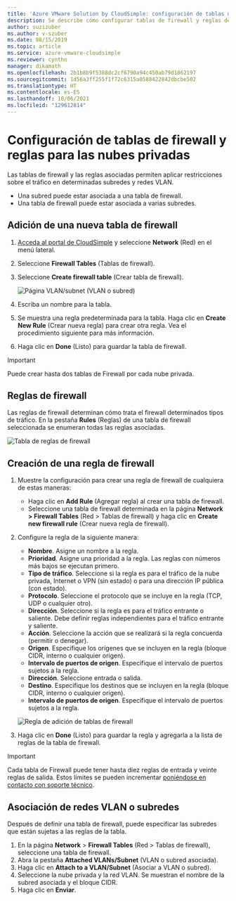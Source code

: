 ```yaml
---
title: 'Azure VMware Solution by CloudSimple: configuración de tablas de firewall y reglas'
description: Se describe cómo configurar tablas de firewall y reglas de nube privada para restringir el tráfico en las subredes y las redes VLAN.
author: suzizuber
ms.author: v-szuber
ms.date: 08/15/2019
ms.topic: article
ms.service: azure-vmware-cloudsimple
ms.reviewer: cynthn
manager: dikamath
ms.openlocfilehash: 2b1b8b9f5388dc2cf6790a94c450ab79d1862197
ms.sourcegitcommit: 1d56a3ff255f1f72c6315a0588422842dbcbe502
ms.translationtype: HT
ms.contentlocale: es-ES
ms.lasthandoff: 10/06/2021
ms.locfileid: "129612814"
---
```

# <a name="set-up-firewall-tables-and-rules-for-private-clouds"></a>Configuración de tablas de firewall y reglas para las nubes privadas

Las tablas de firewall y las reglas asociadas permiten aplicar restricciones sobre el tráfico en determinadas subredes y redes VLAN.

* Una subred puede estar asociada a una tabla de firewall.
* Una tabla de firewall puede estar asociada a varias subredes.

## <a name="add-a-new-firewall-table"></a>Adición de una nueva tabla de firewall

1. [Acceda al portal de CloudSimple](access-cloudsimple-portal.md) y seleccione **Network** (Red) en el menú lateral.
2. Seleccione **Firewall Tables** (Tablas de firewall).
3. Seleccione **Create firewall table** (Crear tabla de firewall).

    ![Página VLAN/subnet (VLAN o subred)](media/firewall-tables-page.png)

4. Escriba un nombre para la tabla.
5. Se muestra una regla predeterminada para la tabla. Haga clic en **Create New Rule** (Crear nueva regla) para crear otra regla. Vea el procedimiento siguiente para más información.
6. Haga clic en **Done** (Listo) para guardar la tabla de firewall.

> [!IMPORTANT]
> Puede crear hasta dos tablas de Firewall por cada nube privada.

## <a name="firewall-rules"></a>Reglas de firewall

Las reglas de firewall determinan cómo trata el firewall determinados tipos de tráfico. En la pestaña **Rules** (Reglas) de una tabla de firewall seleccionada se enumeran todas las reglas asociadas.

![Tabla de reglas de firewall](media/firewall-rules-tab.png)

## <a name="create-a-firewall-rule"></a>Creación de una regla de firewall

1. Muestre la configuración para crear una regla de firewall de cualquiera de estas maneras:
    * Haga clic en **Add Rule** (Agregar regla) al crear una tabla de firewall.
    * Seleccione una tabla de firewall determinada en la página **Network > Firewall Tables** (Red > Tablas de firewall) y haga clic en **Create new firewall rule** (Crear nueva regla de firewall).
2. Configure la regla de la siguiente manera:
    * **Nombre**. Asigne un nombre a la regla.
    * **Prioridad**. Asigne una prioridad a la regla. Las reglas con números más bajos se ejecutan primero.
    * **Tipo de tráfico**. Seleccione si la regla es para el tráfico de la nube privada, Internet o VPN (sin estado) o para una dirección IP pública (con estado).
    * **Protocolo**. Seleccione el protocolo que se incluye en la regla (TCP, UDP o cualquier otro).
    * **Dirección**. Seleccione si la regla es para el tráfico entrante o saliente. Debe definir reglas independientes para el tráfico entrante y saliente.
    * **Acción**. Seleccione la acción que se realizará si la regla concuerda (permitir o denegar).
    * **Origen**. Especifique los orígenes que se incluyen en la regla (bloque CIDR, interno o cualquier origen).
    * **Intervalo de puertos de origen**. Especifique el intervalo de puertos sujetos a la regla.
    * **Dirección**. Seleccione entrada o salida.
    * **Destino**. Especifique los destinos que se incluyen en la regla (bloque CIDR, interno o cualquier origen).
    * **Intervalo de puertos de origen**. Especifique el intervalo de puertos sujetos a la regla.

    ![Regla de adición de tablas de firewall](media/firewall-rule-create.png)

3. Haga clic en **Done** (Listo) para guardar la regla y agregarla a la lista de reglas de la tabla de firewall.

> [!IMPORTANT]
> Cada tabla de Firewall puede tener hasta diez reglas de entrada y veinte reglas de salida. Estos límites se pueden incrementar [poniéndose en contacto con soporte técnico](https://portal.azure.com/#blade/Microsoft_Azure_Support/HelpAndSupportBlade/newsupportrequest).

## <a name="attach-vlanssubnets"></a><a name="attach-vlans-subnet"></a>Asociación de redes VLAN o subredes

Después de definir una tabla de firewall, puede especificar las subredes que están sujetas a las reglas de la tabla.

1. En la página **Network** > **Firewall Tables** (Red > Tablas de firewall), seleccione una tabla de firewall.
2. Abra la pestaña **Attached VLANs/Subnet** (VLAN o subred asociada).
3. Haga clic en **Attach to a VLAN/Subnet** (Asociar a VLAN o subred).
4. Seleccione la nube privada y la red VLAN. Se muestran el nombre de la subred asociada y el bloque CIDR.
5. Haga clic en **Enviar**.
